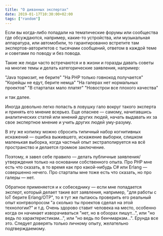 ```yaml
---
title: "О диванных экспертах"
date: 2019-01-17T10:30:00+02:00
tags: ["random"]
---
```


Если вы когда-либо попадали на тематические форумы или сообщества где обсуждаются, например, какие-то устройства, или музыкальная аппаратура, или автомобили, то гарантированно встретите там экспертов-авторитетов с тысячами сообщений, ответом в каждой теме и советами по поводу и без повода.

Такие же люди часто встречаются и в жизни и горазды давать советы на многие темы и делать категорические заявления, например:

"Java тормозит, не берите"
"На PHP только говнокод получается"
"Корейцы не едут, берите немца"
"На галерах нет нормальных проектов"
"В стартапах мало платят"
"Новострои все плохого качества"

и так далее.

Иногда довольно легко попасть в ловушку гало вокруг такого эксперта и принять его мнение всерьез. Еще опаснее — самому, начитавшись аналитических статей или мнений других людей, начать выдавать их за свое экспертное мнение и учить других людей уму-разуму. 

В эту же копилку можно сбросить типичный набор когнитивных искажений — ошибка выжившего, искажение выборки, слишком маленькая выборка, когда частный опыт экстраполируется на всё пространство и делается громкое заключение.

Поэтому, я завел себе правило — делать публичные заявления/утверждения только на основании собственного опыта. Про PHP мне есть что сказать, в то время как про какой-нибудь C# или Erlang — совершенно нечего. Про стартапы мне тоже есть что сказать, но про галеры — нет.

Обратное применяется и к собеседнику — если мне попадается эксперт, который делает такие вот заявления, например, "для работы с IoT берите Erlang/OTP", то я тут же пытаюсь проверить его реальный опыт контрвопросом "а сколько ты проектов сделал на этой технологии?" и т.д. Очень здорово ставит человека на место, особенно когда он начинает изворачиваться "нет, но в обзорах пишут...", или "но ведь по характеристикам...", или "но ведь по бенчмаркам...". Ерунда все это. Следует доверять только личному опыту, желательно подтверждаемому.